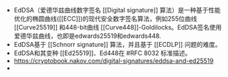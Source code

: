 - EdDSA（爱德华兹曲线数字签名 [[Digital signature]] 算法）是一种基于性能优化的椭圆曲线([[ECC]])的现代安全数字签名算法，例如255位曲线 [[Curve25519]] 和448-bit曲线 [[Curve448]]-Goldilocks。EdDSA签名使用爱德华兹曲线，也即是edwards25519和edwards448.
- EdDSA基于 [[Schnorr signature]] 算法，并且基于 [[ECDLP]] 问题的难度。
- EdDSA和其变种 [[Ed25519]]、Ed448在 #RFC 8032 标准描述。
- https://cryptobook.nakov.com/digital-signatures/eddsa-and-ed25519
-